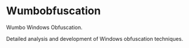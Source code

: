 # Wumbobfuscation
Wumbo Windows Obfuscation.

Detailed analysis and development of Windows obfuscation techniques.
